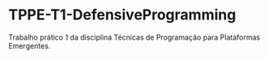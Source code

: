 # TPPE-T1-DefensiveProgramming
Trabalho prático 1 da disciplina Técnicas de Programação para Plataformas Emergentes.
